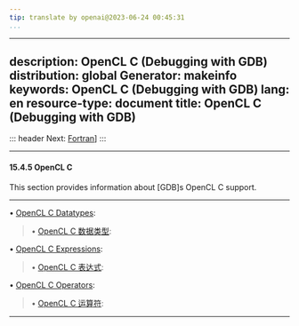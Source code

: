 ```yaml
---
tip: translate by openai@2023-06-24 00:45:31
...
```

---
description: OpenCL C (Debugging with GDB)
distribution: global
Generator: makeinfo
keywords: OpenCL C (Debugging with GDB)
lang: en
resource-type: document
title: OpenCL C (Debugging with GDB)
---
::: header
Next: [Fortran](Fortran.html#Fortran)]
:::

---

#### 15.4.5 OpenCL C

This section provides information about [GDB]s OpenCL C support.

---


• [OpenCL C Datatypes](OpenCL-C-Datatypes.html#OpenCL-C-Datatypes):           

> • [OpenCL C 数据类型](OpenCL-C-Datatypes.html#OpenCL-C-Datatypes):

• [OpenCL C Expressions](OpenCL-C-Expressions.html#OpenCL-C-Expressions):     

> • [OpenCL C 表达式](OpenCL-C-Expressions.html#OpenCL-C-Expressions):

• [OpenCL C Operators](OpenCL-C-Operators.html#OpenCL-C-Operators):           

> • [OpenCL C 运算符](OpenCL-C-Operators.html#OpenCL-C-Operators):

---

